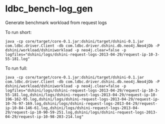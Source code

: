 ldbc_bench-log_gen
==================

Generate benchmark workload from request logs

To run short:

	java -cp core/target/core-0.1.jar:dshini/target/dshini-0.1.jar com.ldbc.driver.Client -db com.ldbc.driver.dshini.db.neo4j.Neo4jDb -P dshini/workload/dshiniworkload -p neo4j.clear=false -p logfiles="dshini/logs/dshini-request-logs-2013-04-29/request-ip-10-3-55-181.log"

To run full:

    java -cp core/target/core-0.1.jar:dshini/target/dshini-0.1.jar com.ldbc.driver.Client -db com.ldbc.driver.dshini.db.neo4j.Neo4jDb -P dshini/workload/dshiniworkload -p neo4j.clear=false -p logfiles="dshini/logs/dshini-request-logs-2013-04-29/request-ip-10-3-55-181.log,dshini/logs/dshini-request-logs-2013-04-29/request-ip-10-196-162-95.log,dshini/logs/dshini-request-logs-2013-04-29/request-ip-10-76-97-169.log,dshini/logs/dshini-request-logs-2013-04-29/request-ip-10-84-146-61.log,dshini/logs/dshini-request-logs-2013-04-29/request-ip-10-90-59-251.log,dshini/logs/dshini-request-logs-2013-04-29/request-ip-10-98-203-214.log"
